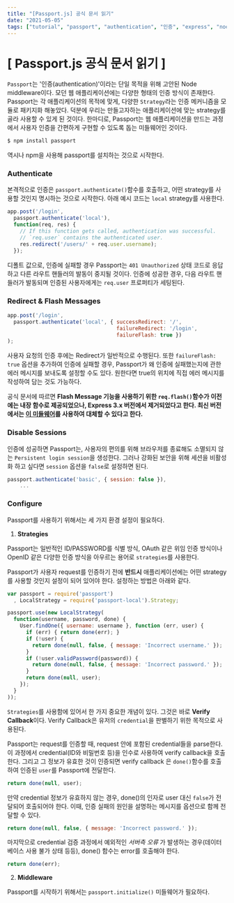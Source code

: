 ```yaml
---
title: "[Passport.js] 공식 문서 읽기"
date: "2021-05-05"
tags: ["tutorial", "passport", "authentication", "인증", "express", "nodejs"]
---
```

# [ Passport.js 공식 문서 읽기 ]

```Passport```는 '인증(authentication)'이라는 단일 목적을 위해 고안된 Node middleware이다. 모던 웹 애플리케이션에는 다양한 형태의 인증 방식이 존재한다. Passport는 각 애플리케이션의 목적에 맞게, 다양한 ```Strategy```라는 인증 메커니즘을 모듈로 패키지화 해놓았다. 덕분에 우리는 만들고자하는 애플리케이션에 맞는 strategy를 골라 사용할 수 있게 된 것이다. 한마디로, Passport는 웹 애플리케이션을 만드는 과정에서 사용자 인증을 간편하게 구현할 수 있도록 돕는 미들웨어인 것이다.

```javascript
$ npm install passport
```

역시나 npm을 사용해 passport를 설치하는 것으로 시작한다.



### Authenticate

본격적으로 인증은 ```passport.authenticate()```함수를 호출하고, 어떤 strategy를 사용할 것인지 명시하는 것으로 시작한다. 아래 예시 코드는 ```local``` strategy를 사용한다.

```javascript
app.post('/login',
  passport.authenticate('local'),
  function(req, res) {
    // If this function gets called, authentication was successful.
    // `req.user` contains the authenticated user.
    res.redirect('/users/' + req.user.username);
  });
```

디폴트 값으로, 인증에 실패할 경우 Passport는 ```401 Unauthorized``` 상태 코드로 응답하고 다른 라우트 핸들러의 발동이 중지될 것이다. 인증에 성공한 경우, 다음 라우트 핸들러가 발동되며 인증된 사용자에게는 ```req.user``` 프로퍼티가 세팅된다.



### Redirect & Flash Messages

```javascript
app.post('/login',
  passport.authenticate('local', { successRedirect: '/',
                                   failureRedirect: '/login',
                                   failureFlash: true })
);
```

사용자 요청의 인증 후에는 Redirect가 일반적으로 수행된다. 또한 ```failureFlash: true``` 옵션을 추가하여 인증에 실패할 경우, Passport가 왜 인증에 실패했는지에 관한 에러 메시지를 보내도록 설정할 수도 있다. 원한다면 true의 위치에 직접 에러 메시지를 작성하여 담는 것도 가능하다. 

공식 문서에 따르면 **Flash Message 기능을 사용하기 위한 ```req.flash()```함수가 이전에는 내장 함수로 제공되었으나, Express 3.x 버전에서 제거되었다고 한다. 최신 버전에서는 [이 미들웨어](https://github.com/jaredhanson/connect-flash)를 사용하여 대체할 수 있다고 한다.**



### Disable Sessions

인증에 성공하면 Passport는, 사용자의 편의를 위해 브라우저를 종료해도 소멸되지 않는 ```Persistent login session```을 생성한다. 그러나 강화된 보안을 위해 세션을 비활성화 하고 싶다면 ```session``` 옵션을 ```false```로 설정하면 된다.

```javascript
passport.authenticate('basic', { session: false }),
    ...
```



### Configure

Passport를 사용하기 위해서는 세 가지 환경 설정이 필요하다.

1. **Strategies**

Passport는 일반적인 ID/PASSWORD를 식별 방식, OAuth 같은 위임 인증 방식이나 OpenID 같은 다양한 인증 방식을 아우르는 용어로 ```strategies```를 사용한다. 

Passport가 사용자 request를 인증하기 전에 **반드시** 애플리케이션에는 어떤 strategy를 사용할 것인지 설정이 되어 있어야 한다. 설정하는 방법은 아래와 같다.

```javascript
var passport = require('passport')
  , LocalStrategy = require('passport-local').Strategy;

passport.use(new LocalStrategy(
  function(username, password, done) {
    User.findOne({ username: username }, function (err, user) {
      if (err) { return done(err); }
      if (!user) {
        return done(null, false, { message: 'Incorrect username.' });
      }
      if (!user.validPassword(password)) {
        return done(null, false, { message: 'Incorrect password.' });
      }
      return done(null, user);
    });
  }
));
```



```Strategies```를 사용함에 있어서 한 가지 중요한 개념이 있다. 그것은 바로 **Verify Callback**이다. Verify Callback은 유저의 ```credential```을 판별하기 위한 목적으로 사용된다.

Passport는 request를 인증할 때, request 안에 포함된 credential들을 parse한다. 이 과정에서 credential(ID와 비밀번호 등)을 인수로 사용하여 verify callback을 호출한다. 그리고 그 정보가 유효한 것이 인증되면 verify callback 은 ```done()```함수를 호출하여 인증된 ```user```를 Passport에 전달한다.

```javascript
return done(null, user);
```

만약 credential 정보가 유효하지 않는 경우, done()의 인자로 user 대신 ```false```가 전달되어 호출되어야 한다. 이때, 인증 실패의 원인을 설명하는 메시지를 옵션으로 함께 전달할 수 있다.

```javascript
return done(null, false, { message: 'Incorrect password.' });
```

마지막으로 credential 검증 과정에서 예외적인 *서버측 오류* 가 발생하는 경우(데이터베이스 사용 불가 상태 등등), done() 함수는 error를 호출해야 한다.

```javascript
return done(err);
```



2. **Middleware**

Passport를 시작하기 위해서는 ```passport.initialize()``` 미들웨어가 필요하다.